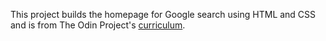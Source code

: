 This project builds the homepage for Google search using HTML and CSS and is from The Odin Project's [curriculum](http://www.theodinproject.com/courses/web-development-101/lessons/html-css). 